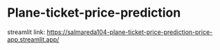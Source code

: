 # Plane-ticket-price-prediction
streamlit link: https://salmareda104-plane-ticket-price-prediction-price-app.streamlit.app/
